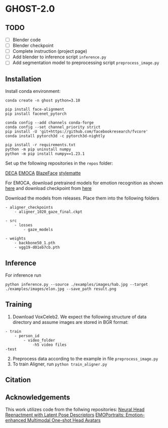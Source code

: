 # GHOST-2.0

## TODO
- [ ] Blender code
- [ ] Blender checkpoint
- [ ] Complete instruction (project page)
- [ ] Add blender to inference script ```inference.py```
- [ ] Add segmentation model to preprocessing script ```preprocess_image.py```

## Installation
Install conda environment:
```
conda create -n ghost python=3.10

pip install face-alignment
pip install facenet_pytorch

conda config --add channels conda-forge
conda config --set channel_priority strict
pip install -U 'git+https://github.com/facebookresearch/fvcore'
conda install pytorch3d -c pytorch3d-nightly

pip install -r requirements.txt
python -m pip uninstall numpy
python -m pip install numpy==1.23.1
```
Set up the following repositories in the ```repos``` folder:

[DECA](https://github.com/yfeng95/DECA)
[EMOCA](https://github.com/anastasia-yaschenko/EMOCA)
[BlazeFace](https://github.com/hollance/BlazeFace-PyTorch)
[stylematte](https://github.com/chroneus/stylematte)

For EMOCA, download pretrained models for emotion recognition as shown [here](https://github.com/radekd91/emoca/tree/release/EMOCA_v2/gdl_apps/EmotionRecognition) and download checkpoint from [here](https://github.com/anastasia-yaschenko/emoca/releases/tag/resnet)

Download the models from releases. Place them into the following folders
```
- aligner_checkpoints
    - aligner_1020_gaze_final.ckpt

- src
    - losses
        - gaze_models
 
- weights
    - backbone50_1.pth
    - vgg19-d01eb7cb.pth
```

## Inference
For inference run
```
python inference.py --source ./examples/images/hab.jpg --target ./examples/images/elon.jpg --save_path result.png
```

## Training
1. Download VoxCeleb2. We expect the following structure of data directory and assume images are stored in BGR format:
```
- train
    - person_id
        - video_folder
            -h5 video files
-test
```
2. Preprocess data according to the example in file ```preprocess_image.py```
3. To train Aligner, run ```python train_aligner.py```

## Citation

## Acknowledgements
This work utilizes code from the follwing repositories:
[Neural Head Reenactment with Latent Pose Descriptors](https://github.com/shrubb/latent-pose-reenactment)
[EMOPortraits: Emotion-enhanced Multimodal One-shot Head Avatars](https://github.com/neeek2303/EMOPortraits)
